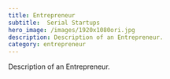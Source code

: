 ```yaml
---
title: Entrepreneur
subtitle:  Serial Startups
hero_image: /images/1920x1080ori.jpg
description: Description of an Entrepreneur.
category: entrepreneur
---
```


Description of an Entrepreneur.